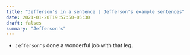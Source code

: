 ```yaml
---
title: "Jefferson's in a sentence | Jefferson's example sentences"
date: 2021-01-20T19:57:50+05:30
draft: falses
summary: "Jefferson's"
---
```

- `Jefferson's` done a wonderful job with that leg.
                 
